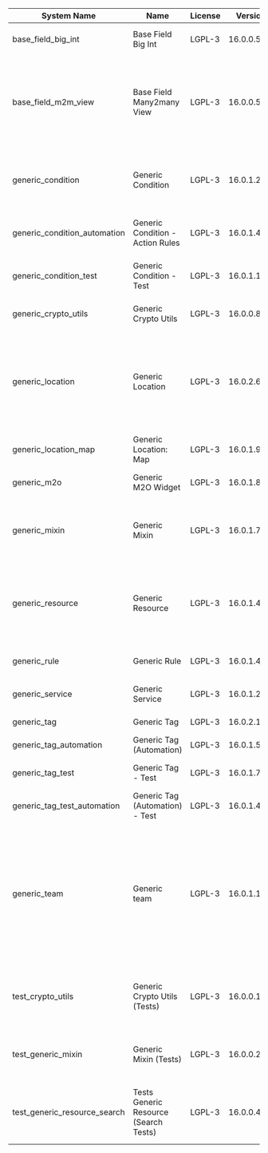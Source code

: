 | System Name | Name | License | Version | Summary | Price |
|---|---|---|---|---|---|
| base_field_big_int | Base Field Big Int | LGPL-3 | 16.0.0.5.0 | BigInt field implementation for Odoo |  |
| base_field_m2m_view | Base Field Many2many View | LGPL-3 | 16.0.0.5.0 | Adds Many2manyView field implementation for Odoo. Useful in cases when m2m relation computed via Postgresql View |  |
| generic_condition | Generic Condition | LGPL-3 | 16.0.1.20.0 | Create generic conditions on which you         can program some logic in Odoo objects |  |
| generic_condition_automation | Generic Condition - Action Rules | LGPL-3 | 16.0.1.4.0 | Generic Conditions (Integration with Action Rules) |  |
| generic_condition_test | Generic Condition - Test | LGPL-3 | 16.0.1.11.0 | Generic Conditions - Tests (do not install manualy) |  |
| generic_crypto_utils | Generic Crypto Utils | LGPL-3 | 16.0.0.8.0 | Technical utils to add encryption to other addons |  |
| generic_location | Generic Location | LGPL-3 | 16.0.2.6.0 | Allows you to make an abstract description of the         objects location relative to the general location         (for example: house3 -> office5 -> room2 -> table5) |  |
| generic_location_map | Generic Location: Map | LGPL-3 | 16.0.1.9.0 | Display locations on map view. |  |
| generic_m2o | Generic M2O Widget | LGPL-3 | 16.0.1.8.0 | Generic Many2one widget |  |
| generic_mixin | Generic Mixin | LGPL-3 | 16.0.1.79.0 | Technical module with generic mixins, that may help to build other modules |  |
| generic_resource | Generic Resource | LGPL-3 | 16.0.1.47.1 | Provides the ability to create and categorize         various resources that can be used in other Odoo modules. |  |
| generic_rule | Generic Rule | LGPL-3 | 16.0.1.4.0 | Adds new top-level menu 'rules' |  |
| generic_service | Generic Service | LGPL-3 | 16.0.1.27.0 | Create and manage service catalog |  |
| generic_tag | Generic Tag | LGPL-3 | 16.0.2.10.0 | Generic tag management. |  |
| generic_tag_automation | Generic Tag (Automation) | LGPL-3 | 16.0.1.5.0 |  |  |
| generic_tag_test | Generic Tag - Test | LGPL-3 | 16.0.1.7.0 | Generic Tag - Tests (do not install manualy) |  |
| generic_tag_test_automation | Generic Tag (Automation) - Test | LGPL-3 | 16.0.1.4.0 |  |  |
| generic_team | Generic team | LGPL-3 | 16.0.1.17.0 | With this module you can create teams and add         users to them, which allows you to perform group         actions (such as assigning a responsible team         instead of one person) while working with Odoo applications. |  |
| test_crypto_utils | Generic Crypto Utils (Tests) | LGPL-3 | 16.0.0.13.0 | Technical module that have to be used to test Generic Crypto Utils module |  |
| test_generic_mixin | Generic Mixin (Tests) | LGPL-3 | 16.0.0.23.0 | Technical module that have to be used to test Generic Mixin module |  |
| test_generic_resource_search | Tests Generic Resource (Search Tests) | LGPL-3 | 16.0.0.4.0 | Technical module that have to be used to test Generic Resource search cases |  |
